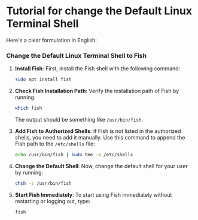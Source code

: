 # Tutorial for change the Default Linux Terminal Shell

Here's a clear formulation in English:

### Change the Default Linux Terminal Shell to Fish

1. **Install Fish**:
   First, install the Fish shell with the following command:

   ```bash
   sudo apt install fish
   ```

2. **Check Fish Installation Path**:
   Verify the installation path of Fish by running:

   ```bash
   which fish
   ```

   The output should be something like `/usr/bin/fish`.

3. **Add Fish to Authorized Shells**:
   If Fish is not listed in the authorized shells, you need to add it manually. Use this command to append the Fish path to the `/etc/shells` file:

   ```bash
   echo /usr/bin/fish | sudo tee -a /etc/shells
   ```

4. **Change the Default Shell**:
   Now, change the default shell for your user by running:

   ```bash
   chsh -s /usr/bin/fish
   ```

5. **Start Fish Immediately**:
   To start using Fish immediately without restarting or logging out, type:

   ```bash
   fish
   ```
